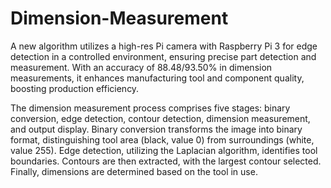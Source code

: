 # Dimension-Measurement
A new algorithm utilizes a high-res Pi camera with Raspberry Pi 3 for edge detection in a controlled environment, ensuring precise part detection and measurement. With an accuracy of 88.48/93.50% in dimension measurements, it enhances manufacturing tool and component quality, boosting production efficiency.

The dimension measurement process comprises five stages: binary conversion, edge detection, contour detection, dimension measurement, and output display. Binary conversion transforms the image into binary format, distinguishing tool area (black, value 0) from surroundings (white, value 255). Edge detection, utilizing the Laplacian algorithm, identifies tool boundaries. Contours are then extracted, with the largest contour selected. Finally, dimensions are determined based on the tool in use.
